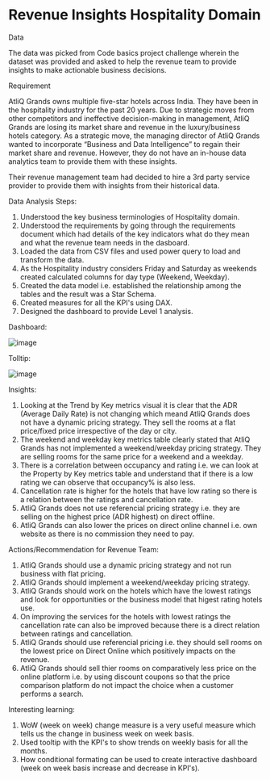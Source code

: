 # Revenue Insights Hospitality Domain

Data

The data was picked from Code basics project challenge wherein the dataset was provided and asked to help the revenue team to provide insights to make actionable business decisions.

Requirement

AtliQ Grands owns multiple five-star hotels across India. They have been in the hospitality industry for the past 20 years. Due to strategic moves from other competitors and ineffective decision-making in management, AtliQ Grands are losing its market share and revenue in the luxury/business hotels category. As a strategic move, the managing director of AtliQ Grands wanted to incorporate “Business and Data Intelligence” to regain their market share and revenue. However, they do not have an in-house data analytics team to provide them with these insights.

Their revenue management team had decided to hire a 3rd party service provider to provide them with insights from their historical data.

Data Analysis
Steps:

1. Understood the key business terminologies of Hospitality domain.
2. Understood the requirements by going through the requirements document which had details of the key indicators what do they mean and what the revenue team needs in the dasboard. 
3. Loaded the data from CSV files and used power query to load and transform the data.
4. As the Hospitality industry considers Friday and Saturday as weekends created calculated columns for day type (Weekend, Weekday).
5. Created the data model i.e. established the relationship among the tables and the result was a Star Schema.
6. Created measures for all the KPI's using DAX.
7. Designed the dashboard to provide Level 1 analysis. 


Dashboard:

![image](https://github.com/RohiniKonar/RevenueInsightsHospitalityDomain/assets/32761695/bd218cec-5b02-4a13-93e9-d83638b69e46)


Tolltip:

![image](https://github.com/RohiniKonar/RevenueInsightsHospitalityDomain/assets/32761695/d7c110a7-0dd0-4183-8674-9b1d68192bcb)



Insights:
1. Looking at the Trend by Key metrics visual it is clear that the ADR (Average Daily Rate) is not changing which meand AtliQ Grands does not have a dynamic pricing strategy. They sell the rooms at a flat price/fixed price irrespective of the day or city. 
2. The weekend and weekday key metrics table clearly stated that AtliQ Grands has not implemented a weekend/weekday pricing strategy. They are selling rooms for the same price for a weekend and a weekday.
3. There is a correlation between occupancy and rating i.e. we can look at the Property by Key metrics table and understand that if there is a low rating we can observe that occupancy% is also less.
4. Cancellation rate is higher for the hotels that have low rating so there is a relation between the ratings and cancellation rate.
5. AtliQ Grands does not use referencial pricing strategy i.e. they are selling on the highest price (ADR highest) on direct offline.
6. AtliQ Grands can also lower the prices on direct online channel i.e. own website as there is no commission they need to pay.

Actions/Recommendation for Revenue Team:
1. AtliQ Grands should use a dynamic pricing strategy and not run business with flat pricing.
2. AtliQ Grands should implement a weekend/weekday pricing strategy.
3. AtliQ Grands should work on the hotels which have the lowest ratings and look for opportunities or the business model that higest rating hotels use.
4. On improving the services for the hotels with lowest ratings the cancellation rate can also be improved because there is a direct relation between ratings and cancellation.
5. AtliQ Grands should use referencial pricing i.e. they should sell rooms on the lowest price on Direct Online which positively impacts on the revenue.
6. AtliQ Grands should sell thier rooms on comparatively less price on the online platform i.e. by using discount coupons so that the price comparison platform do not impact the choice when a customer performs a search.


Interesting learning:

1. WoW (week on week) change measure is a very useful measure which tells us the change in business week on week basis.
2. Used tooltip with the KPI's to show trends on weekly basis for all the months.
3. How conditional formating can be used to create interactive dashboard (week on week basis increase and decrease in KPI's).
